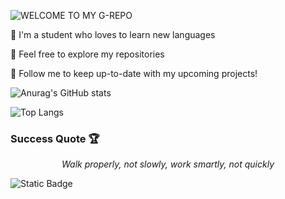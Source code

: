 ![WELCOME TO MY G-REPO](https://user-images.githubusercontent.com/82915997/229525353-055e2581-26aa-401b-8306-914ba742747c.png)

🏮 I'm a student who loves to learn new languages

🏮 Feel free to explore my repositories

🏮 Follow me to keep up-to-date with my upcoming projects!

![Anurag's GitHub stats](https://github-readme-stats.vercel.app/api?username=binaryassasins&show_icons=true&bg_color=90,da4453,89216b&hide_border=true&title_color=000000&text_color=ffffff&icon_color=000000)

![Top Langs](https://github-readme-stats.vercel.app/api/top-langs/?username=binaryassasins&layout=compact)

### Success Quote 🏆
*<p style="text-align: center;">Walk properly, not slowly, work smartly, not quickly</p>*

![Static Badge](https://img.shields.io/badge/Profile-LinkedIn-blue?style=flat&logo=linkedin&logoColor=white&link=https%3A%2F%2Fwww.linkedin.com%2Fin%2Fmohd-syafiq-asyraf-100762229%2F)
